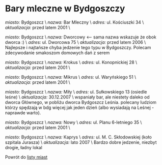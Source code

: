 # Bary mleczne w Bydgoszczy





*miasto:*  Bydgoszcz    \\
*nazwa:*  Bar Mleczny   \\
*adres:*  ul. Kościuszki 34   \\
*aktualizacja:* przed latem 2001 \\



*miasto:*  Bydgoszcz    \\
*nazwa:*  Dworcowy <-- sama nazwa wskazuje że obok dworca :)  \\
*adres:*  ul. Dworcowa 75   \\
*aktualizacja:* przed latem 2006 \\
Najlepsze i najtańsze chyba jedzenie tego typu w Bydgoszczy. Polecam zdecywodanie smakoszom domowych dań z serem


*miasto:*  Bydgoszcz    \\
*nazwa:*  Krokus   \\
*adres:*  ul. Konopnickiej 28   \\
*aktualizacja:* przed latem 2001 \\



*miasto:*  Bydgoszcz    \\
*nazwa:*  Mikrus   \\
*adres:*  ul. Waryńskiego 51   \\
*aktualizacja:* przed latem 2001 \\



*miasto:*  Bydgoszcz    \\
*nazwa:*  Miły   \\
*adres:*  ul. Sułkowskiego 13 (osiedle leśne)   \\
*aktualizacja:* 30.12.2007 \\
wspaniały bar, ale niestety daleko od dworca Głównego, w pobliżu dworca Bydgoszcz Leśnia.
polecany ludziom którzy spędzają w bdg więcej jak jeden dzień (albo wysiadają na Leśnej - naprawde warto).


*miasto:*  Bydgoszcz    \\
*nazwa:*  Nowy   \\
*adres:*  ul. Planu 6-letniego 35   \\
*aktualizacja:* przed latem 2001 \\

*miasto:*  Bydgoszcz    \\
*nazwa:*  Kaprys  \\
*adres:*  ul. M. C. Skłodowskiej (koło szpitala Jurasza)  \\
*aktualizacja:* lato 2007 \\
Bardzo dobre jedzenie, niezbyt drogie, ładny lokal

Powrót do [listy miast](/bary_mleczne)


